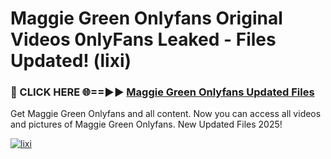 # Maggie Green Onlyfans Original Videos 0nlyFans Leaked - Files Updated! (lixi)

<h3>🔴 CLICK HERE 🌐==►► <a href="https://tinyurl.com/brd5kh86" rel="nofollow">Maggie Green Onlyfans Updated Files</a></h3>

Get Maggie Green Onlyfans and all content. Now you can access all videos and pictures of Maggie Green Onlyfans. New Updated Files 2025!

[![lixi](https://i.imgur.com/K7sEzmb.gif)](https://tinyurl.com/brd5kh86)
